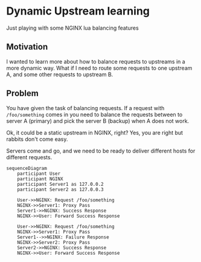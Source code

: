 # Dynamic Upstream learning

Just playing with some NGINX lua balancing features

## Motivation

I wanted to learn more about how to balance requests to upstreams in a more dynamic way. What if I need to route some requests to one upstream A, and some other requests to upstream B.

## Problem

You have given the task of balancing requests. If a request with `/foo/something` comes in you need to balance the requests between to server A (primary) and pick the server B (backup) when A does not work.

Ok, it could be a static upstream in NGINX, right? Yes, you are right but rabbits don't come easy.

Servers come and go, and we need to be ready to deliver different hosts for different requests.

```mermaid
sequenceDiagram
    participant User
    participant NGINX
    participant Server1 as 127.0.0.2
    participant Server2 as 127.0.0.3

    User->>NGINX: Request /foo/something
    NGINX->>Server1: Proxy Pass
    Server1->>NGINX: Success Response
    NGINX->>User: Forward Success Response

    User->>NGINX: Request /foo/something
    NGINX->>Server1: Proxy Pass
    Server1-->>NGINX: Failure Response
    NGINX->>Server2: Proxy Pass
    Server2->>NGINX: Success Response
    NGINX->>User: Forward Success Response
```
